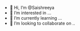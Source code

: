 - 👋 Hi, I’m @Saishreeya
- 👀 I’m interested in ...
- 🌱 I’m currently learning ...
- 💞️ I’m looking to collaborate on ..

<!---
Saishreeya/Saishreeya is a ✨ special ✨ repository because its `README.md` (this file) appears on your GitHub profile.
You can click the Preview link to take a look at your changes.
--->
